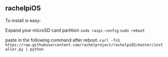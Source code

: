rachelpiOS
---------------

To install is easy:

Expand your microSD card partition
`sudo raspi-config`
`sudo reboot`

paste in the following command after reboot.
`curl -fsS https://raw.githubusercontent.com/rachelproject/rachelpiOS/master/installer.py | python`
